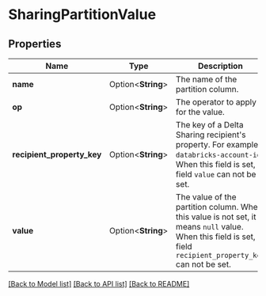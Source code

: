 # SharingPartitionValue

## Properties

Name | Type | Description | Notes
------------ | ------------- | ------------- | -------------
**name** | Option<**String**> | The name of the partition column. | [optional]
**op** | Option<**String**> | The operator to apply for the value. | [optional]
**recipient_property_key** | Option<**String**> | The key of a Delta Sharing recipient's property. For example `databricks-account-id`. When this field is set, field `value` can not be set. | [optional]
**value** | Option<**String**> | The value of the partition column. When this value is not set, it means `null` value. When this field is set, field `recipient_property_key` can not be set. | [optional]

[[Back to Model list]](../README.md#documentation-for-models) [[Back to API list]](../README.md#documentation-for-api-endpoints) [[Back to README]](../README.md)


